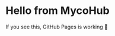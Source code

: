 <!doctype html>
<html lang="en">
<head>
  <meta charset="utf-8">
  <title>MycoHub</title>
</head>
<body>
  <h1>Hello from MycoHub</h1>
  <p>If you see this, GitHub Pages is working 🎉</p>
</body>
</html>
